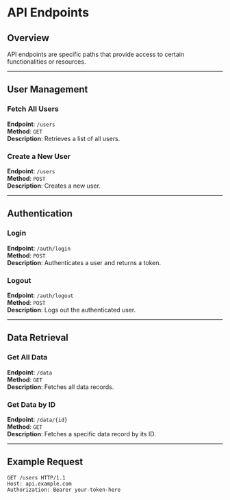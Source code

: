 # API Endpoints

## Overview
API endpoints are specific paths that provide access to certain functionalities or resources.

---

## User Management
### Fetch All Users
**Endpoint**: `/users`  
**Method**: `GET`  
**Description**: Retrieves a list of all users.  

### Create a New User
**Endpoint**: `/users`  
**Method**: `POST`  
**Description**: Creates a new user.  

---

## Authentication
### Login
**Endpoint**: `/auth/login`  
**Method**: `POST`  
**Description**: Authenticates a user and returns a token.

### Logout
**Endpoint**: `/auth/logout`  
**Method**: `POST`  
**Description**: Logs out the authenticated user.

---

## Data Retrieval
### Get All Data
**Endpoint**: `/data`  
**Method**: `GET`  
**Description**: Fetches all data records.

### Get Data by ID
**Endpoint**: `/data/{id}`  
**Method**: `GET`  
**Description**: Fetches a specific data record by its ID.

---

## Example Request
```http
GET /users HTTP/1.1
Host: api.example.com
Authorization: Bearer your-token-here
